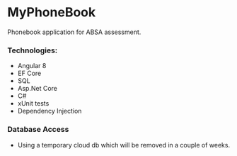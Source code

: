 # MyPhoneBook
Phonebook application for ABSA assessment.

### Technologies:
- Angular 8
- EF Core
- SQL
- Asp.Net Core
- C#
- xUnit tests
- Dependency Injection

### Database Access
- Using a temporary cloud db which will be removed in a couple of weeks.
